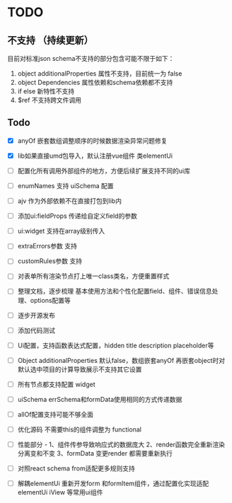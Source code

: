 # TODO

## 不支持 （持续更新）
目前对标准json schema不支持的部分包含可能不限于如下：
1. object additionalProperties 属性不支持，目前统一为 false
1. object Dependencies 属性依赖和schema依赖都不支持
1. if else 新特性不支持
1. $ref 不支持跨文件调用

## Todo
- [x] anyOf 嵌套数组调整顺序的时候数据渲染异常问题修复
- [x] lib如果直接umd包导入，默认注册vue组件 类elementUi

- [ ] 配置化所有调用外部组件的地方，方便后续扩展支持不同的ui库
- [ ] enumNames 支持 uiSchema 配置
- [ ] ajv 作为外部依赖不在直接打包到lib内
- [ ] 添加ui:fieldProps 传递给自定义field的参数
- [ ] ui:widget 支持在array级别传入
- [ ] extraErrors参数 支持
- [ ] customRules参数 支持
- [ ] 对表单所有渲染节点打上唯一class类名，方便重置样式
- [ ] 整理文档，逐步梳理 基本使用方法和个性化配置field、组件、错误信息处理、options配置等
- [ ] 逐步开源发布
- [ ] 添加代码测试
- [ ] Ui配置，支持函数表达式配置，hidden title description placeholder等
- [ ] Object additionalProperties 默认false，数组嵌套anyOf 再嵌套object时对默认选中项目的计算导致展示不支持其它设置
- [ ] 所有节点都支持配置 widget
- [ ] uiSchema errSchema和formData使用相同的方式传递数据
- [ ] allOf配置支持可能不够全面
- [ ] 优化源码 不需要this的组件调整为 functional
- [ ] 性能部分 - 1、组件传参导致响应式的数据庞大 2、render函数完全重新渲染分离变和不变 3、formData 变更render 都需要重新执行
- [ ] 对照react schema from适配更多规则支持
- [ ] 解耦elementUi 重新开发form 和formItem组件，通过配置化实现适配elementUi iView 等常用ui组件
